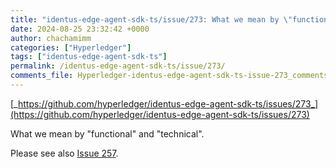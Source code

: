 ```yaml
---
title: "identus-edge-agent-sdk-ts/issue/273: What we mean by \"functional\" and \"technical\""
date: 2024-08-25 23:32:42 +0000
author: chachamimm
categories: ["Hyperledger"]
tags: ["identus-edge-agent-sdk-ts"]
permalink: /identus-edge-agent-sdk-ts/issue/273/
comments_file: Hyperledger-identus-edge-agent-sdk-ts-issue-273_comments
---
```


[_https://github.com/hyperledger/identus-edge-agent-sdk-ts/issues/273_](https://github.com/hyperledger/identus-edge-agent-sdk-ts/issues/273)

What we mean by "functional" and "technical". 

Please see also [Issue 257](https://github.com/w3c/wot-usecases/issues/257).